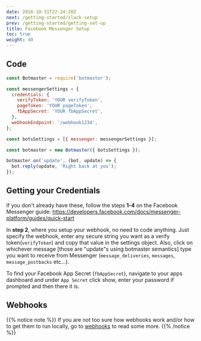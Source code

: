 ```yaml
---
date: 2016-10-31T22:24:20Z
next: /getting-started/slack-setup
prev: /getting-started/getting-set-up
title: Facebook Messenger Setup
toc: true
weight: 40
---
```


## Code

```js
const Botmaster = require('botmaster');

const messengerSettings = {
  credentials: {
    verifyToken: 'YOUR verifyToken',
    pageToken: 'YOUR pageToken',
    fbAppSecret: 'YOUR fbAppSecret',
  },
  webhookEndpoint: '/webhook1234',
};

const botsSettings = [{ messenger: messengerSettings }];

const botmaster = new Botmaster({ botsSettings });

botmaster.on('update', (bot, update) => {
  bot.reply(update, 'Right back at you');
});
```

## Getting your Credentials

If you don't already have these, follow the steps **1-4** on the Facebook Messenger guide:
https://developers.facebook.com/docs/messenger-platform/guides/quick-start

In **step 2**, where you setup your webhook, no need to code anything. Just specify the webhook, enter any secure string you want as a verify token(`verifyToken`) and copy that value in the settings object. Also, click on whichever message [those are "update"s using botmaster semantics] type you want to receive from Messenger (`message_deliveries`, `messages`, `message_postbacks` etc...).

To find your Facebook App Secret (`fbAppSecret`), navigate to your apps dashboard and under `App Secret` click show, enter your password if prompted and then there it is.

## Webhooks

{{% notice note %}}
If you are not too sure how webhooks work and/or how to get them to run locally, go to [webhooks](/getting-started/webhooks) to read some more.
{{% /notice %}}

